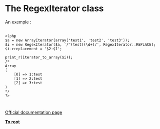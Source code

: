 # The RegexIterator class



An exemple :<br><br>

```
<?php
$a = new ArrayIterator(array('test1', 'test2', 'test3'));
$i = new RegexIterator($a, '/^(test)(\d+)/', RegexIterator::REPLACE);
$i->replacement = '$2:$1';
       
print_r(iterator_to_array($i));
/*
Array
(
    [0] => 1:test
    [1] => 2:test
    [2] => 3:test
)
*/
?>
```
  

#

[Official documentation page](https://www.php.net/manual/en/class.regexiterator.php)

**[To root](/README.md)**
